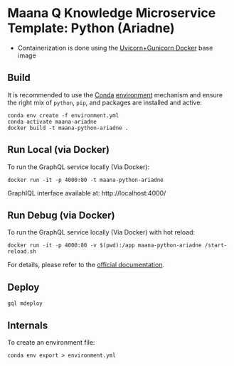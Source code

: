 # Maana Q Knowledge Microservice Template: Python (Ariadne)

- Containerization is done using the [Uvicorn+Gunicorn Docker](https://github.com/tiangolo/uvicorn-gunicorn-docker) base image

## Build

It is recommended to use the [Conda](https://conda.io/projects/conda/en/latest/index.html) [environment](https://conda.io/projects/conda/en/latest/user-guide/concepts/environments.html) mechanism and ensure the right mix of `python`, `pip`, and packages are installed and active:

```
conda env create -f environment.yml
conda activate maana-ariadne
docker build -t maana-python-ariadne .
```

## Run Local (via Docker)

To run the GraphQL service locally (Via Docker):

```
docker run -it -p 4000:80 -t maana-python-ariadne
```
GraphIQL interface available at:
http://localhost:4000/

## Run Debug (via Docker)

To run the GraphQL service locally (Via Docker) with hot reload:

```
docker run -it -p 4000:80 -v $(pwd):/app maana-python-ariadne /start-reload.sh
```

For details, please refer to the [official documentation](https://github.com/tiangolo/uvicorn-gunicorn-fastapi-docker#development-live-reload).

## Deploy

```
gql mdeploy
```

## Internals

To create an environment file:

```
conda env export > environment.yml
```
